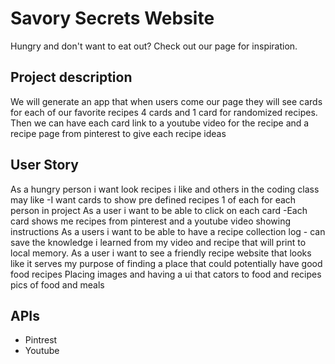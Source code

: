 # Savory Secrets Website
Hungry and don't want to eat out? Check out our page for inspiration. 

## Project description 
We will generate an app that when users come our page they will see cards for each of our favorite recipes 4 cards and 1 card for randomized recipes.
Then we can have each card link to a youtube video for the recipe and a recipe page from pinterest to give each recipe ideas

## User Story
As a hungry person i want look recipes i like and others in the coding class may like
	-I want cards to show pre defined recipes 1 of each for each person in project
As a user i want to be able to click on each card
	-Each card shows me recipes from pinterest and a youtube video showing instructions
As a users i want to be able to have a recipe collection log
	- can save the knowledge i learned from my video and recipe that will print to local memory.
As a user i want to see a friendly recipe website that looks like it serves my purpose of finding a place that could potentially have good food recipes
Placing images and having a ui that cators to food and recipes pics of food and meals

## APIs
- Pintrest
- Youtube 